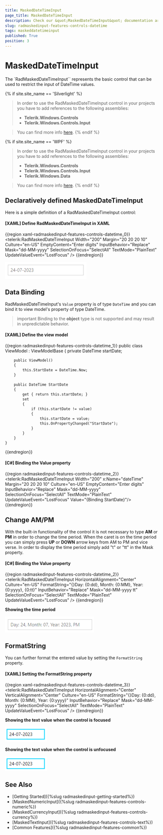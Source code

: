 ```yaml
---
title: MaskedDateTimeInput
page_title: MaskedDateTimeInput
description: Check our &quot;MaskedDateTimeInput&quot; documentation article for the RadMaskedInput {{ site.framework_name }} control.
slug: radmaskedinput-features-controls-datetime
tags: maskeddatetimeinput
published: True
position: 3
---
```


# MaskedDateTimeInput

The `RadMaskedDateTimeInput`` represents the basic control that can be used to restrict the input of DateTime values.

{% if site.site_name == 'Silverlight' %}
>In order to use the RadMaskedDateTimeInput control in your projects you have to add references to the following assemblies:
>	- __Telerik.Windows.Controls__
>	- __Telerik.Windows.Controls.Input__  

>You can find more info [here](http://www.telerik.com/help/silverlight/installation-installing-controls-dependencies.html).
{% endif %}

{% if site.site_name == 'WPF' %} 
>In order to use the RadMaskedDateTimeInput control in your projects you have to add references to the following assemblies:
>	- __Telerik.Windows.Controls__
>	- __Telerik.Windows.Controls.Input__
>	- __Telerik.Windows.Data__  

>You can find more info [here](http://www.telerik.com/help/wpf/installation-installing-controls-dependencies-wpf.html).
{% endif %}

## Declaratively defined MaskedDateTimeInput

Here is a simple definition of a RadMaskedDateTimeInput control:

#### __[XAML] Define RadMaskedDateTimeInput in XAML__
{{region xaml-radmaskedinput-features-controls-datetime_0}}
	<telerik:RadMaskedDateTimeInput Width="200"
	                                Margin="20 20 20 10"
	                                Culture="en-US"
	                                EmptyContent="Enter digits"
	                                InputBehavior="Replace"
	                                Mask="dd-MM-yyyy"
	                                SelectionOnFocus="SelectAll"
	                                TextMode="PlainText"
	                                UpdateValueEvent="LostFocus" />
{{endregion}}

![{{ site.framework_name }} RadMaskedInput DateTime Mask](images/radmaskedinput_datetimeinput_default.png)

## Data Binding

RadMaskedDateTimeInput's `Value` property is of type `DateTime` and you can bind it to view model's property of type DateTime. 

>important Binding to the __object__ type is not supported and may result in unpredictable behavior.

#### __[XAML] Define the view model__
{{region radmaskedinput-features-controls-datetime_1}}
	public class ViewModel : ViewModelBase
	{
		private DateTime startDate;

		public ViewModel()
		{
			this.StartDate = DateTime.Now;
		}

		public DateTime StartDate
		{
			get { return this.startDate; }
			set
			{
				if (this.startDate != value)
				{
					this.startDate = value;
					this.OnPropertyChanged("StartDate");
				}
			}
		}
	}
{{endregion}}

#### __[C#] Binding the Value property__
{{region radmaskedinput-features-controls-datetime_2}}
	<telerik:RadMaskedDateTimeInput Width="200" x:Name="dateTime"
	                        	Margin="20 20 20 10"
	                        	Culture="en-US"
	                        	EmptyContent="Enter digits"
	                        	InputBehavior="Replace"
	                        	Mask="dd-MM-yyyy"
	                        	SelectionOnFocus="SelectAll"
	                        	TextMode="PlainText"                                    
	                        	UpdateValueEvent="LostFocus"
                            		Value="{Binding StartDate}"/>
{{endregion}}

## Change AM/PM

With the built-in functionality of the control it is not necessary to type __AM__ or __PM__ in order to change the time period. When the caret is on the time period you can simply press __UP__ or __DOWN__ arrow keys from AM to PM and vice verse. In order to display the time period simply add "t" or "tt" in the Mask property.

#### __[C#] Binding the Value property__
{{region radmaskedinput-features-controls-datetime_2}}
	<telerik:RadMaskedDateTimeInput HorizontalAlignment="Center" 
	                                Culture="en-US"
	                                FormatString="{}Day: {0:dd}, Month: {0:MM}, Year: {0:yyyy}, {0:tt}"
	                                InputBehavior="Replace"
	                                Mask="dd-MM-yyyy tt"
	                                SelectionOnFocus="SelectAll"
	                                TextMode="PlainText"
	                                UpdateValueEvent="LostFocus" />
{{endregion}}

__Showing the time period__

![{{ site.framework_name }} RadMaskedInput Showing the time period](images/radmaskedinput_datetimeinput_ampm.png)
 

## FormatString

You can further format the entered value by setting the `FormatString` property.

#### __[XAML] Setting the FormatString property__
{{region xaml-radmaskedinput-features-controls-datetime_3}}
	<telerik:RadMaskedDateTimeInput HorizontalAlignment="Center"
                                	VerticalAlignment="Center"
                            		Culture="en-US"
                            		FormatString="{}Day: {0:dd}, Month: {0:MM}, Year: {0:yyyy}"
                            		InputBehavior="Replace"
                            		Mask="dd-MM-yyyy"
                            		SelectionOnFocus="SelectAll"
                            		TextMode="PlainText"
                            		UpdateValueEvent="LostFocus" />
{{endregion}}

__Showing the text value when the control is focused__

![{{ site.framework_name }} RadMaskedInput Showing the text value when the control is focused](images/radmaskedinput_datetimeinput_format_string_focused.png)

__Showing the text value when the control is unfocused__

![{{ site.framework_name }} RadMaskedInput Showing the text value when the control is unfocused](images/radmaskedinput_datetimeinput_format_string_focused.png)

## See Also
 * [Getting Started]({%slug radmaskedinput-getting-started%})
 * [MaskedNumericInput]({%slug radmaskedinput-features-controls-numeric%})
 * [MaskedCurrencyInput]({%slug radmaskedinput-features-controls-currency%})
 * [MaskedTextInput]({%slug radmaskedinput-features-controls-text%})
 * [Common Features]({%slug radmaskedinput-features-common%})
